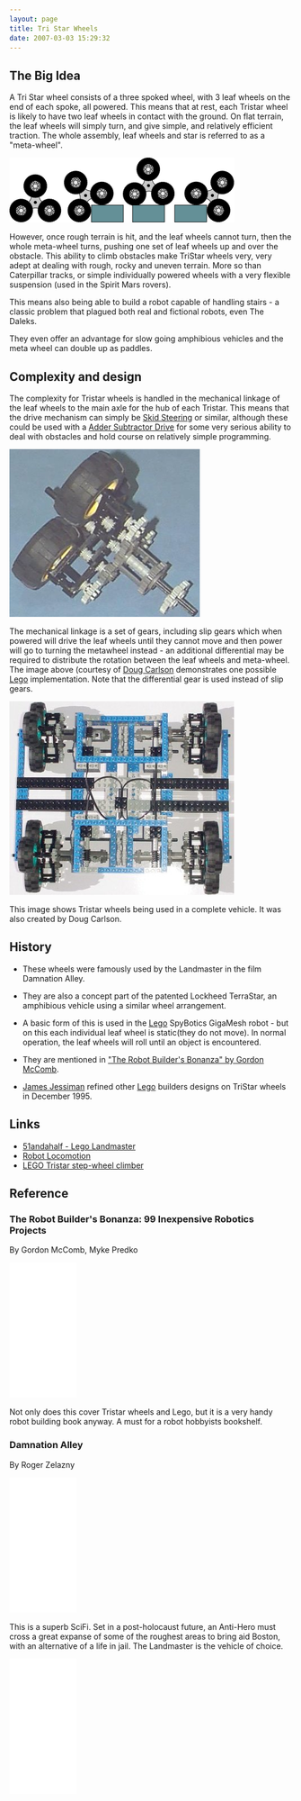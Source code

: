 ```yaml
---
layout: page
title: Tri Star Wheels
date: 2007-03-03 15:29:32
---
```

## The Big Idea

A Tri Star wheel consists of a three spoked wheel, with 3 leaf wheels on the end of each spoke, all powered. This means that at rest, each Tristar wheel is likely to have two leaf wheels in contact with the ground. On flat terrain, the leaf wheels will simply turn, and give simple, and relatively efficient traction. The whole assembly, leaf wheels and star is referred to as a "meta-wheel".

![](/galleries/gallery-1-common-images/430-tristarwheel_plain.png)

However, once rough terrain is hit, and the leaf wheels cannot turn, then the whole meta-wheel turns, pushing one set of leaf wheels up and over the obstacle. This ability to climb obstacles make TriStar wheels very, very adept at dealing with rough, rocky and uneven terrain. More so than Caterpillar tracks, or simple individually powered wheels with a very flexible suspension (used in the Spirit Mars rovers).

This means also being able to build a robot capable of handling stairs - a classic problem that plagued both real and fictional robots, even The Daleks.

They even offer an advantage for slow going amphibious vehicles and the meta wheel can double up as paddles.

## Complexity and design

The complexity for Tristar wheels is handled in the mechanical linkage of the leaf wheels to the main axle for the hub of each Tristar. This means that the drive mechanism can simply be [Skid Steering](/wiki/skid_steering "Skid Steering") or similar, although these could be used with a [Adder Subtractor Drive](/wiki/adder_subtractor_drive "Adder Subtractor Drive") for some very serious ability to deal with obstacles and hold course on relatively simple programming.

![Doug Carlsons TriStar wheel design](/galleries/gallery-1-common-images/431-tristar-wheel-model.jpg)

The mechanical linkage is a set of gears, including slip gears which when powered will drive the leaf wheels until they cannot move and then power will go to turning the metawheel instead - an additional differential may be required to distribute the rotation between the leaf wheels and meta-wheel. The image above (courtesy of [Doug Carlson](https://amzn.to/38tHYRs) demonstrates one possible [Lego](/wiki/lego "The best known construction toy") implementation. Note that the differential gear is used instead of slip gears.

![](/galleries/gallery-1-common-images/433-tri3b_scaled.jpg)

This image shows Tristar wheels being used in a complete vehicle. It was also created by Doug Carlson.

## History

- These wheels were famously used by the Landmaster in the film Damnation Alley.
- They are also a concept part of the patented Lockheed TerraStar, an amphibious vehicle using a similar wheel arrangement.
- A basic form of this is used in the [Lego](/wiki/lego.html "The best known construction toy") SpyBotics GigaMesh robot - but on this each individual leaf wheel is static(they do not move). In normal operation, the leaf wheels will roll until an object is encountered.

- They are mentioned in ["The Robot Builder's Bonanza" by Gordon McComb](http://www.amazon.co.uk/gp/product/0830628002?ie=UTF8&tag=orionrobots-21&linkCode=as2&camp=1634&creative=6738&creativeASIN=0830628002).
- [James Jessiman](/wiki/james_jessiman.html "James Jessiman") refined other [Lego](/wiki/lego.html) builders designs on TriStar wheels in December 1995.

## Links

- [51andahalf - Lego Landmaster](http://www.brickshelf.com/cgi-bin/gallery.cgi?f=191414)
- [Robot Locomotion](/wiki/robot_locomotion.html "Robot Locomotion")
- [LEGO Tristar step-wheel climber](https://lego.roerei.nl/tristar/tristar.html)

## Reference

### The Robot Builder's Bonanza: 99 Inexpensive Robotics Projects

By Gordon McComb, Myke Predko

<iframe style="width:120px;height:240px;" marginwidth="0" marginheight="0" scrolling="no" frameborder="0" src="//ws-eu.amazon-adsystem.com/widgets/q?ServiceVersion=20070822&OneJS=1&Operation=GetAdHtml&MarketPlace=GB&source=ss&ref=as_ss_li_til&ad_type=product_link&tracking_id=orionrobots-21&language=en_GB&marketplace=amazon&region=GB&placement=0071468935&asins=0071468935&linkId=849ee65f5733f26bce549fdf71577cb0&show_border=true&link_opens_in_new_window=true"></iframe>

Not only does this cover Tristar wheels and Lego, but it is a very handy robot building book anyway. A must for a robot hobbyists bookshelf.

### Damnation Alley

By Roger Zelazny

<iframe style="width:120px;height:240px;" marginwidth="0" marginheight="0" scrolling="no" frameborder="0" src="//ws-eu.amazon-adsystem.com/widgets/q?ServiceVersion=20070822&OneJS=1&Operation=GetAdHtml&MarketPlace=GB&source=ss&ref=as_ss_li_til&ad_type=product_link&tracking_id=orionrobots-21&language=en_GB&marketplace=amazon&region=GB&placement=0743413172&asins=0743413172&linkId=f03118e7462c72f3f266c6bdd21dc272&show_border=true&link_opens_in_new_window=true"></iframe>

This is a superb SciFi. Set in a post-holocaust future, an Anti-Hero must cross a great expanse of some of the roughest areas to bring aid Boston, with an alternative of a life in jail. The Landmaster is the vehicle of choice.

<iframe style="width:120px;height:240px;" marginwidth="0" marginheight="0" scrolling="no" frameborder="0" src="//ws-eu.amazon-adsystem.com/widgets/q?ServiceVersion=20070822&OneJS=1&Operation=GetAdHtml&MarketPlace=GB&source=ss&ref=as_ss_li_til&ad_type=product_link&tracking_id=orionrobots-21&language=en_GB&marketplace=amazon&region=GB&placement=B00H36EL3Q&asins=B00H36EL3Q&linkId=06930afd0ccf2be8cb104f0a5a251e36&show_border=true&link_opens_in_new_window=true"></iframe>
